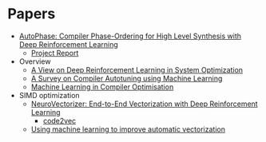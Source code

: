 # Papers
* [AutoPhase: Compiler Phase-Ordering for High Level Synthesis with Deep Reinforcement Learning](https://arxiv.org/abs/1901.04615)  
  * [Project Report](https://drive.google.com/file/d/1ULcwaeHpUmhS46rmLWCorUgnY0jGyGBY/view?usp=sharing)
* Overview
  * [A View on Deep Reinforcement Learning in System Optimization](https://arxiv.org/abs/1908.01275)
  * [A Survey on Compiler Autotuning using Machine Learning](https://arxiv.org/abs/1801.04405)
  * [Machine Learning in Compiler Optimisation](https://arxiv.org/abs/1805.03441)
* SIMD optimization
  * [NeuroVectorizer: End-to-End Vectorization with Deep Reinforcement Learning](https://arxiv.org/abs/1909.13639)
    * [code2vec](https://arxiv.org/abs/1803.09473)
  * [Using machine learning to improve automatic vectorization](https://dl.acm.org/doi/10.1145/2086696.2086729)
